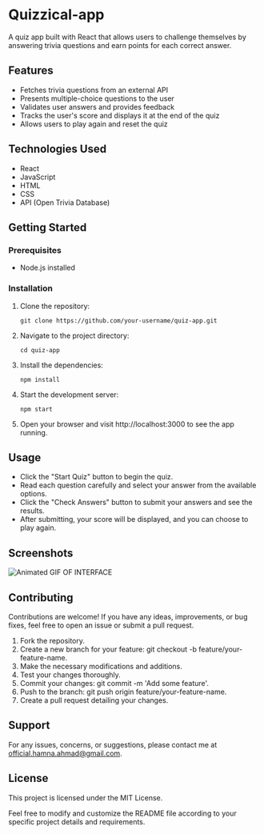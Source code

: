 # Quizzical-app
A quiz app built with React that allows users to challenge themselves by answering trivia questions and earn points for each correct answer.

## Features

- Fetches trivia questions from an external API
- Presents multiple-choice questions to the user
- Validates user answers and provides feedback
- Tracks the user's score and displays it at the end of the quiz
- Allows users to play again and reset the quiz

## Technologies Used

- React
- JavaScript
- HTML
- CSS
- API (Open Trivia Database)

## Getting Started

### Prerequisites

- Node.js installed

### Installation

1. Clone the repository:

   ```
   git clone https://github.com/your-username/quiz-app.git
2. Navigate to the project directory:

   ```
   cd quiz-app
3. Install the dependencies:

   ```
   npm install
4. Start the development server:

   ```
   npm start
5. Open your browser and visit http://localhost:3000 to see the app running.

## Usage
- Click the "Start Quiz" button to begin the quiz.
- Read each question carefully and select your answer from the available options.
- Click the "Check Answers" button to submit your answers and see the results.
- After submitting, your score will be displayed, and you can choose to play again.

## Screenshots
![Animated GIF OF INTERFACE](https://s11.gifyu.com/images/Quizzical.gif)

## Contributing
Contributions are welcome! If you have any ideas, improvements, or bug fixes, feel free to open an issue or submit a pull request.

1. Fork the repository.
2. Create a new branch for your feature: git checkout -b feature/your-feature-name.
3. Make the necessary modifications and additions.
4. Test your changes thoroughly.
5. Commit your changes: git commit -m 'Add some feature'.
6. Push to the branch: git push origin feature/your-feature-name.
7. Create a pull request detailing your changes.

## Support
For any issues, concerns, or suggestions, please contact me at official.hamna.ahmad@gmail.com.

## License 
This project is licensed under the MIT License.

Feel free to modify and customize the README file according to your specific project details and requirements.
